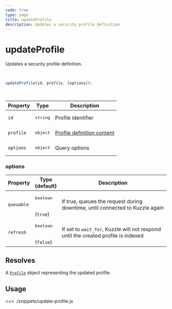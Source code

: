 ```yaml
---
code: true
type: page
title: updateProfile
description: Updates a security profile definition
---
```


# updateProfile

Updates a security profile definition.

<br />

```js
updateProfile(id, profile, [options]);
```

<br />

| Property | Type | Description |
|--- |--- |--- |
| `id` | <pre>string</pre> | Profile identifier |
| `profile` | <pre>object</pre> | [Profile definition content](/core/1/guides/essentials/security#defining-profiles) |
| `options` | <pre>object</pre> | Query options |

### options

| Property | Type<br />(default) | Description |
| --- | --- | --- |
| `queuable` | <pre>boolean</pre><br />(`true`) | If true, queues the request during downtime, until connected to Kuzzle again |
| `refresh` | <pre>boolean</pre><br />(`false`) | If set to `wait_for`, Kuzzle will not respond until the created profile is indexed |

## Resolves

A [`Profile`](/sdk/js/6/core-classes/profile/introduction) object representing the updated profile.

## Usage

<<< ./snippets/update-profile.js

